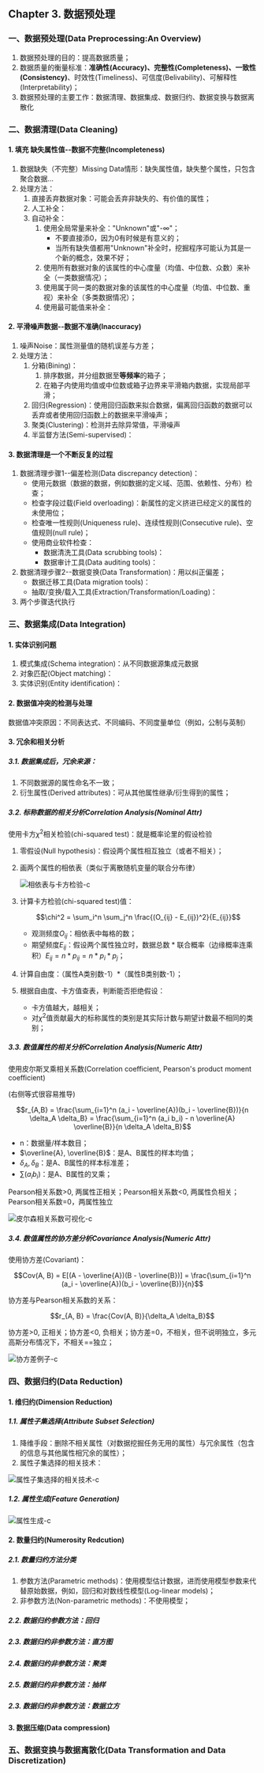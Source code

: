 ## Chapter 3. 数据预处理 

<h3 id='3.1.'>一、数据预处理(Data Preprocessing:An Overview)</h3>

1. 数据预处理的目的：提高数据质量；
2. 数据质量的衡量标准：**准确性(Accuracy)、完整性(Completeness)、一致性(Consistency)**、时效性(Timeliness)、可信度(Belivability)、可解释性(Interpretability)；
3. 数据预处理的主要工作：数据清理、数据集成、数据归约、数据变换与数据离散化

<h3 id='3.2.'>二、数据清理(Data Cleaning)</h3>

<h4 id='3.2.1.'>1. 填充 缺失属性值--数据不完整(Incompleteness)</h4>

1. 数据缺失（不完整）Missing Data情形：缺失属性值，缺失整个属性，只包含聚合数据...
2. 处理方法：
    1. 直接丢弃数据对象：可能会丢弃非缺失的、有价值的属性；
    2. 人工补全：
    3. 自动补全：
        1. 使用全局常量来补全："Unknown"或"-∞"；
            + 不要直接添0，因为0有时候是有意义的；
            + 当所有缺失值都用"Unknown"补全时，挖掘程序可能认为其是一个新的概念，效果不好；
        2. 使用所有数据对象的该属性的中心度量（均值、中位数、众数）来补全（一类数据情况）；
        3. 使用属于同一类的数据对象的该属性的中心度量（均值、中位数、重视）来补全（多类数据情况）；
        4. 使用最可能值来补全：

<h4 id='3.2.2.'>2. 平滑噪声数据--数据不准确(Inaccuracy)</h4>

1. 噪声Noise：属性测量值的随机误差与方差；
2. 处理方法：
    1. 分箱(Bining)：
        1. 排序数据，并分组数据至**等频率**的箱子；
        2. 在箱子内使用均值或中位数或箱子边界来平滑箱内数据，实现局部平滑；
    2. 回归(Regression)：使用回归函数来拟合数据，偏离回归函数的数据可以丢弃或者使用回归函数上的数据来平滑噪声；
    3. 聚类(Clustering)：检测并去除异常值，平滑噪声
    4. 半监督方法(Semi-supervised)：

<h4 id='3.2.3.'>3. 数据清理是一个不断反复的过程</h4>

1. 数据清理步骤1--偏差检测(Data discrepancy detection)：
    + 使用元数据（数据的数据，例如数据的定义域、范围、依赖性、分布）检查；
    + 检查字段过载(Field overloading)：新属性的定义挤进已经定义的属性的未使用位；
    + 检查唯一性规则(Uniqueness rule)、连续性规则(Consecutive rule)、空值规则(null rule)；
    + 使用商业软件检查：
        + 数据清洗工具(Data scrubbing tools)：
        + 数据审计工具(Data auditing tools)：
2. 数据清理步骤2--数据变换(Data Transformation)：用以纠正偏差；
    + 数据迁移工具(Data migration tools)：
    + 抽取/变换/载入工具(Extraction/Transformation/Loading)：
3. 两个步骤迭代执行

<h3 id='3.3.'>三、数据集成(Data Integration)</h3>

<h4 id='3.3.1.'>1. 实体识别问题</h4>

1. 模式集成(Schema integration)：从不同数据源集成元数据
2. 对象匹配(Object matching)：
3. 实体识别(Entity identification)：

<h4 id='3.3.2.'>2. 数据值冲突的检测与处理</h4>

数据值冲突原因：不同表达式、不同编码、不同度量单位（例如，公制与英制）

<h4 id='3.3.3.'>3. 冗余和相关分析</h4>

<h5 id='3.3.3.1.'>3.1. 数据集成后，冗余来源：</h5>

1. 不同数据源的属性命名不一致；
2. 衍生属性(Derived attributes)：可从其他属性继承/衍生得到的属性；

<h5 id='3.3.3.2.'>3.2. 标称数据的相关分析Correlation Analysis(Nominal Attr)</h5>

使用卡方$\chi^2$相关检验(chi-squared test)：就是概率论里的假设检验

1. 零假设(Null hypothesis)：假设两个属性相互独立（或者不相关）；
2. 画两个属性的相依表（类似于离散随机变量的联合分布律）

    ![相依表与卡方检验-c](./img/chi_squared_test.png)

3. 计算卡方检验(chi-squared test)值：

    $$\chi^2 = \sum_i^n \sum_j^n \frac{(O_{ij} - E_{ij})^2}{E_{ij}}$$
    
    + 观测频度$O_{ij}$：相依表中每格的数；
    + 期望频度$E_{ij}$：假设两个属性独立时，数据总数 * 联合概率（边缘概率连乘积）$E_{ij} = n * p_{ij} = n * p_i * p_j$；

4. 计算自由度：（属性A类别数-1）*（属性B类别数-1）；
5. 根据自由度、卡方值查表，判断能否拒绝假设：
    + 卡方值越大，越相关；
    + 对$\chi^2$值贡献最大的标称属性的类别是其实际计数与期望计数最不相同的类别；

<h5 id='3.3.3.3.'>3.3. 数值属性的相关分析Correlation Analysis(Numeric Attr)</h5>

使用皮尔斯叉乘相关系数(Correlation coefficient, Pearson's product moment coefficient)

(右侧等式很容易推导)

$$r_{A,B} = \frac{\sum_{i=1}^n (a_i - \overline{A})(b_i - \overline{B})}{n \delta_A \delta_B} = \frac{\sum_{i=1}^n (a_i b_i) - n \overline{A} \overline{B}}{n \delta_A \delta_B}$$

+ n：数据量/样本数目；
+ $\overline{A}, \overline{B}$：是A、B属性的样本均值；
+ $\delta_A, \delta_B$：是A、B属性的样本标准差；
+ $\sum (a_i b_i)$：是A、B属性的叉乘；

Pearson相关系数>0, 两属性正相关；Pearson相关系数<0, 两属性负相关；Pearson相关系数=0，两属性独立

![皮尔森相关系数可视化-c](./img/visualization_correlation.png)

<h5 id='3.3.3.4.'>3.4. 数值属性的协方差分析Covariance Analysis(Numeric Attr)</h5> 

使用协方差(Covariant)：

$$Cov(A, B) = E[(A - \overline{A})(B - \overline{B})] = \frac{\sum_{i=1}^n (a_i - \overline{A})(b_i - \overline{B})}{n}$$

协方差与Pearson相关系数的关系：

$$r_{A, B} = \frac{Cov(A, B)}{\delta_A \delta_B}$$

协方差>0, 正相关；协方差<0, 负相关；协方差=0，不相关，但不说明独立，多元高斯分布情况下，不相关==独立；

![协方差例子-c](./img/covariance_example.png)

<h3 id='3.4.'>四、数据归约(Data Reduction)</h3>

<h4 id='3.4.1.'>1. 维归约(Dimension Reduction)</h4>

<h5 id='3.4.1.1.'>1.1. 属性子集选择(Attribute Subset Selection)</h5>

1. 降维手段：删除不相关属性（对数据挖掘任务无用的属性）与冗余属性（包含的信息与其他属性相冗余的属性）；
2. 属性子集选择的相关技术：

![属性子集选择的相关技术-c](./img/attribute_subset_selection_techs.png)

<h5 id='3.4.1.2.'>1.2. 属性生成(Feature Generation)</h5>

![属性生成-c](./img/attribute_creation.png)

<h4 id='3.4.2.'>2. 数量归约(Numerosity Redcution)</h4>

<h5 id='3.4.2.1.'>2.1. 数量归约方法分类</h5>

1. 参数方法(Parametric methods)：使用模型估计数据，进而使用模型参数来代替原始数据，例如，回归和对数线性模型(Log-linear models)；
2. 非参数方法(Non-parametric methods)：不使用模型；

<h5 id='3.4.2.2.'>2.2. 数据归约参数方法：回归</h5>



<h5 id='3.4.2.3.'>2.3. 数据归约非参数方法：直方图</h5>



<h5 id='3.4.2.4.'>2.4. 数据归约非参数方法：聚类</h5>



<h5 id='3.4.2.5.'>2.5. 数据归约非参数方法：抽样</h5>



<h5 id='3.4.2.3.'>2.3. 数据归约非参数方法：数据立方</h5>




<h4 id='3.4.3.'>3. 数据压缩(Data compression)</h4>




<h3 id='3.5.'>五、数据变换与数据离散化(Data Transformation and Data Discretization)</h3>
